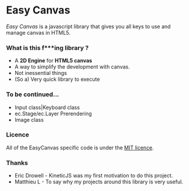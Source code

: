 # Easy Canvas

*Easy Canvas* is a javascript library that gives you all keys to use and manage canvas in HTML5.


### What is this f***ing library ?

 * A **2D Engine** for **HTML5 canvas**
 * A way to simplify the development with canvas.
 * Not inessential things
 * (So a) Very quick library to execute


### To be continued...
* Input class|Keyboard class
* ec.Stage/ec.Layer Prerendering
* Image class


### Licence

All of the EasyCanvas specific code is under the [MIT licence](http://opensource.org/licenses/mit-license.php).


### Thanks

 * Eric Drowell - KineticJS was my first motivation to do this project.
 * Matthieu L   - To say why my projects around this library is very useful.
 